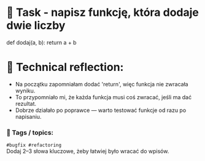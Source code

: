 # 📝 Task - napisz funkcję, która dodaje dwie liczby

def dodaj(a, b):
    return a + b

# 💭 Technical reflection: 
- Na początku zapomniałam dodać 'return', więc funkcja nie zwracała wyniku.
- To przypomniało mi, że każda funkcja musi coś zwracać, jeśli ma dać rezultat.
- Dobrze działało po poprawce — warto testować funkcje od razu po napisaniu.

### 🔖 Tags / topics:
`#bugfix #refactoring`  
Dodaj 2–3 słowa kluczowe, żeby łatwiej było wracać do wpisów.
